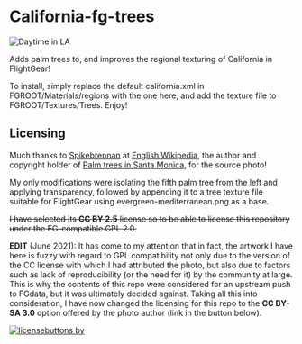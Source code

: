 # California-fg-trees
![Daytime in LA](https://i.imgur.com/m0jKJn6.png)

Adds palm trees to, and improves the regional texturing of California in FlightGear!

To install, simply replace the default california.xml in FGROOT/Materials/regions with the one here, and add the texture file to FGROOT/Textures/Trees. Enjoy!

## Licensing

Much thanks to [Spikebrennan](https://en.wikipedia.org/wiki/User:Spikebrennan) at [English Wikipedia](https://en.wikipedia.org/wiki/), the author and copyright holder of [Palm trees in Santa Monica](https://commons.wikimedia.org/wiki/File:Palm_trees_in_Santa_Monica.JPG), for the source photo!

My only modifications were isolating the fifth palm tree from the left and applying transparency, followed by appending it to a tree texture file suitable for FlightGear using evergreen-mediterranean.png as a base.

~~I have selected its **CC BY 2.5** license so to be able to license this repository under the FG-compatible GPL 2.0.~~

**EDIT** (June 2021): It has come to my attention that in fact, the artwork I have here is fuzzy with regard to GPL compatibility not only due to the version of the CC license with which I had attributed the photo, but also due to factors such as lack of reproducibility (or the need for it) by the community at large. This is why the contents of this repo were considered for an upstream push to FGdata, but it was ultimately decided against. Taking all this into consideration, I have now changed the licensing for this repo to the **CC BY-SA 3.0** option offered by the photo author (link in the button below).

[![licensebuttons by](https://licensebuttons.net/l/by-sa/3.0/88x31.png)](https://creativecommons.org/licenses/by-sa/3.0/)
